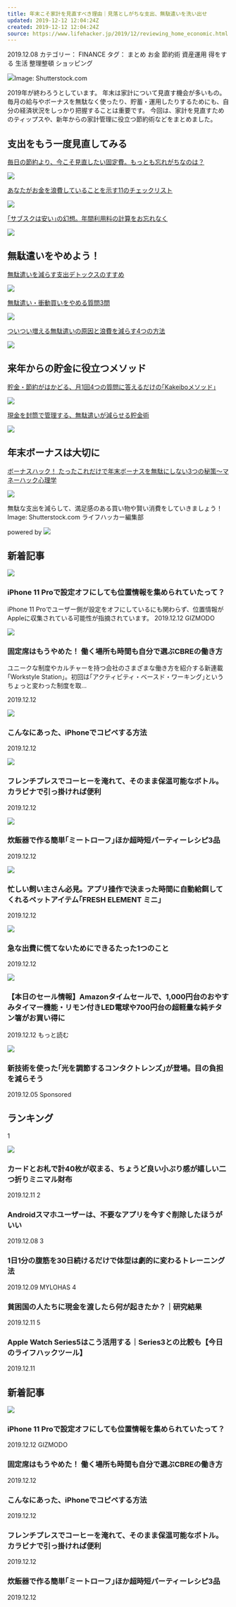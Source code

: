 ```yaml
---
title: 年末こそ家計を見直すべき理由｜見落としがちな支出、無駄遣いを洗い出せ
updated: 2019-12-12 12:04:24Z
created: 2019-12-12 12:04:24Z
source: https://www.lifehacker.jp/2019/12/reviewing_home_economic.html
---
```


2019.12.08
カテゴリー：
FINANCE
タグ：
まとめ
お金
節約術
資産運用
得をする
生活
整理整頓
ショッピング

![](https://assets.media-platform.com/lifehacker/dist/images/2019/12/07/shutterstock_600435206-w960.jpg)Image: Shutterstock.com

2019年が終わろうとしています。
年末は家計について見直す機会が多いもの。毎月の給与やボーナスを無駄なく使ったり、貯蓄・運用したりするためにも、自分の経済状況をしっかり把握することは重要です。
今回は、家計を見直すためのティップスや、新年からの家計管理に役立つ節約術などをまとめました。

## 支出をもう一度見直してみる

[毎日の節約より、今こそ見直したい固定費。もっとも忘れがちなのは？](https://www.lifehacker.jp/2019/11/202844kakei_fixed-cost-review.html)

[![](https://assets.media-platform.com/lifehacker/dist/images/2019/11/22/shutterstock_1445565344-w960.jpg)](https://www.lifehacker.jp/2019/11/202844kakei_fixed-cost-review.html)

[あなたがお金を浪費していることを示す11のチェックリスト](https://www.lifehacker.jp/2019/07/195169-11-signs-youre-spending-too-much-even-if-it-doesnt-feel-like-it_businessinsider.html)

[![](https://assets.media-platform.com/lifehacker/dist/images/2019/07/23/1-w960.png)](https://www.lifehacker.jp/2019/07/195169-11-signs-youre-spending-too-much-even-if-it-doesnt-feel-like-it_businessinsider.html)

[｢サブスクは安い｣の幻想。年間利用料の計算をお忘れなく](https://www.lifehacker.jp/2019/09/before-signing-up-for-a-subscription-calculate-the-ann.html)

[![](https://assets.media-platform.com/lifehacker/dist/images/2019/09/27/shutterstock_1154461108-w960.jpg)](https://www.lifehacker.jp/2019/09/before-signing-up-for-a-subscription-calculate-the-ann.html)

## 無駄遣いをやめよう！

[無駄遣いを減らす支出デトックスのすすめ](https://www.lifehacker.jp/2018/02/get-ready-for-a-month-long-financial-detox.html)

[![](https://assets.media-platform.com/lifehacker/dist/images/2018/02/21/shutterstock_663704218-w960.jpg)](https://www.lifehacker.jp/2018/02/get-ready-for-a-month-long-financial-detox.html)

[無駄遣い・衝動買いをやめる質問3問](https://www.lifehacker.jp/2018/07/170035before-you-buy-something-new-shop-your-own-stuff.html)

[![](https://assets.media-platform.com/lifehacker/dist/images/2018/06/25/180625book-w960.jpg)](https://www.lifehacker.jp/2018/07/170035before-you-buy-something-new-shop-your-own-stuff.html)

[ついつい増える無駄遣いの原因と浪費を減らす4つの方法](https://www.lifehacker.jp/2019/05/190971-stop-waste-money.html)

[![](https://assets.media-platform.com/lifehacker/dist/images/2019/05/27/shutterstock_1383886532-w960.jpg)](https://www.lifehacker.jp/2019/05/190971-stop-waste-money.html)

## 来年からの貯金に役立つメソッド

[貯金・節約がはかどる、月1回4つの質問に答えるだけの｢Kakeiboメソッド｣](https://www.lifehacker.jp/2019/07/195212.html)

[![](https://assets.media-platform.com/lifehacker/dist/images/2019/07/24/shutterstock_1428462050-w960.jpg)](https://www.lifehacker.jp/2019/07/195212.html)

[現金を封筒で管理する、無駄遣いが減らせる貯金術](https://www.lifehacker.jp/2019/07/193421-how-to-use-the-cash-envelope-system-to-curb-mindless-spending.html)

[![](https://assets.media-platform.com/lifehacker/dist/images/2019/06/25/nzegavqcmgqnnygfpq5y-w960.jpg)](https://www.lifehacker.jp/2019/07/193421-how-to-use-the-cash-envelope-system-to-curb-mindless-spending.html)

## 年末ボーナスは大切に

[ボーナスハック！ たったこれだけで年末ボーナスを無駄にしない3つの秘策〜マネーハック心理学](https://www.lifehacker.jp/2017/12/171204-feature-money-how-to-use-bonus-money-hack-psychology.html)

[![](https://assets.media-platform.com/lifehacker/dist/images/2017/12/12/171212bonus_money_hack1-w960.jpg)](https://www.lifehacker.jp/2017/12/171204-feature-money-how-to-use-bonus-money-hack-psychology.html)

無駄な支出を減らして、満足感のある買い物や賢い消費をしていきましょう！
Image: Shutterstock.com
ライフハッカー編集部

powered by [![](https://www.lifehacker.jp/assets/common/img/logo_cxense.png)](http://www.cxense.com/jp/)

## 新着記事

![](https://assets.media-platform.com/lifehacker/dist/images/2019/12/11/1-w640.jpg)

### iPhone 11 Proで設定オフにしても位置情報を集められていたって？

iPhone 11 Proでユーザー側が設定をオフにしているにも関わらず、位置情報がAppleに収集されている可能性が指摘されています。
2019.12.12
GIZMODO

![](https://assets.media-platform.com/lifehacker/dist/images/2019/12/07/IMG_5233trimlogo-w640.jpg)

### 固定席はもうやめた！ 働く場所も時間も自分で選ぶCBREの働き方

ユニークな制度やカルチャーを持つ会社のさまざまな働き方を紹介する新連載｢Workstyle Station｣。初回は｢アクティビティ・ベースド・ワーキング｣というちょっと変わった制度を取...

2019.12.12

![](https://assets.media-platform.com/lifehacker/dist/images/2019/12/10/shutterstock_203632954-w320.jpg)

### こんなにあった、iPhoneでコピペする方法

2019.12.12

![](https://assets.media-platform.com/lifehacker/dist/images/2019/12/01/20191202_VitantonioCOTTLE_top-w320.jpg)

### フレンチプレスでコーヒーを淹れて、そのまま保温可能なボトル。カラビナで引っ掛ければ便利

2019.12.12

![](https://assets.media-platform.com/lifehacker/dist/images/2019/12/04/5O3A6663trim-w320.jpg)

### 炊飯器で作る簡単｢ミートローフ｣ほか超時短パーティーレシピ3品

2019.12.12

![](https://assets.media-platform.com/lifehacker/dist/images/2019/12/05/DSC04532-w320.jpg)

### 忙しい飼い主さん必見。アプリ操作で決まった時間に自動給餌してくれるペットアイテム｢FRESH ELEMENT ミニ｣

2019.12.12

![](https://assets.media-platform.com/lifehacker/dist/images/2019/12/09/191209_Expenses-w320.jpg)

### 急な出費に慌てないためにできるたった1つのこと

2019.12.12

![](https://assets.media-platform.com/lifehacker/dist/images/2019/12/12/01-w320.jpg)

### 【本日のセール情報】Amazonタイムセールで、1,000円台のおやすみタイマー機能・リモン付きLED電球や700円台の超軽量な純チタン箸がお買い得に

2019.12.12
もっと読む

![](https://assets.media-platform.com/lifehacker/dist/images/2019/11/07/6U9A9364-w640.jpg)

### 新技術を使った｢光を調節するコンタクトレンズ｣が登場。目の負担を減らそう

2019.12.05
Sponsored

## ランキング

1

![](https://assets.media-platform.com/lifehacker/dist/images/2019/12/04/R2_DSC04117-w320.jpg)

### カードとお札で計40枚が収まる、ちょうど良い小ぶり感が嬉しい二つ折りミニマル財布

2019.12.11
2

### Androidスマホユーザーは、不要なアプリを今すぐ削除したほうがいい

2019.12.08
3

### 1日1分の腹筋を30日続けるだけで体型は劇的に変わるトレーニング法

2019.12.09
MYLOHAS
4

### 貧困国の人たちに現金を渡したら何が起きたか？｜研究結果

2019.12.11
5

### Apple Watch Series5はこう活用する｜Series3との比較も【今日のライフハックツール】

2019.12.11

## 新着記事

![](https://assets.media-platform.com/lifehacker/dist/images/2019/12/11/1-w640.jpg)

### iPhone 11 Proで設定オフにしても位置情報を集められていたって？

2019.12.12
GIZMODO

### 固定席はもうやめた！ 働く場所も時間も自分で選ぶCBREの働き方

2019.12.12

### こんなにあった、iPhoneでコピペする方法

2019.12.12

### フレンチプレスでコーヒーを淹れて、そのまま保温可能なボトル。カラビナで引っ掛ければ便利

2019.12.12

### 炊飯器で作る簡単｢ミートローフ｣ほか超時短パーティーレシピ3品

2019.12.12